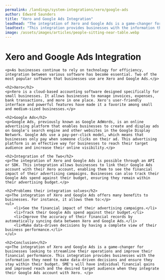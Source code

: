 ```yaml
---
permalink: /landings/system-integrations/xero/google-ads
author: Edward Saunders
title: "Xero and Google Ads Integration"
leadhead: "The integration of Xero and Google Ads is a game-changer for businesses looking to streamline their operations and improve their financial performance"
leadtext: "This integration provides businesses with the information they need to make data-driven decisions and ensure they stay within their budget. SME's will have individual financial gains and improved reach and the desired target audience when they integrate their Google Ads account with Xero."
image: /assets/images/articles/people-sitting-near-table.webp
---
```

<div class="arttext">	<h1>Xero and Google Ads Integration</h1>

	<p>As businesses continue to rely on technology for efficiency, integration between various software has become essential. Two of the most popular software that businesses use are Xero and Google Ads.</p>

	<h2>Xero</h2>
	<p>Xero is a cloud-based accounting software designed specifically for small businesses. It allows businesses to manage invoices, expenses, bank transactions, and more in one place. Xero's user-friendly interface and powerful features have made it a favorite among small and medium-sized businesses.</p>

	<h2>Google Ads</h2>
	<p>Google Ads, previously known as Google AdWords, is an online advertising platform that enables businesses to create and display ads on Google's search engine and other websites in the Google Display Network. Google Ads use a pay-per-click model, which means that businesses only pay when someone clicks on their ad. This advertising platform is an effective way for businesses to reach their target audience and increase their online visibility.</p>

	<h2>Integration of the Two</h2>
	<p>The integration of Xero and Google Ads is possible through an API or SDK. This integration allows businesses to link their Google Ads account with their Xero account, enabling them to see the financial impact of their advertising campaigns. Businesses can also track their Google Ads spend against their budget, ensuring they remain within their advertising budget.</p>

	<h2>Problems their integration solves</h2>
	<p>The integration of Xero and Google Ads offers many benefits to businesses. For instance, it allows them to:</p>
	<ul>
		<li>See the financial impact of their advertising campaigns.</li>
		<li>Track their Google Ads spend against their budget.</li>
		<li>Improve the accuracy of their financial records by automatically syncing data between Xero and Google Ads.</li>
		<li>Make data-driven decisions by having a complete view of their business performance.</li>
	</ul>

	<h2>Conclusion</h2>
	<p>The integration of Xero and Google Ads is a game-changer for businesses looking to streamline their operations and improve their financial performance. This integration provides businesses with the information they need to make data-driven decisions and ensure they stay within their budget. SME's will have individual financial gains and improved reach and the desired target audience when they integrate their Google Ads account with Xero. </p>
</div>